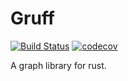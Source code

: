 # Gruff
[![Build Status](https://travis-ci.org/ShaunKarran/gruff.svg?branch=master)](https://travis-ci.org/ShaunKarran/gruff)
[![codecov](https://codecov.io/gh/ShaunKarran/gruff/branch/master/graph/badge.svg)](https://codecov.io/gh/ShaunKarran/gruff)

A graph library for rust.
